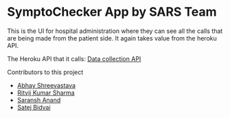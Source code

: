 # SymptoChecker App by SARS Team

This is the UI for hospital administration where they can see all the calls that are being made from the patient side. It again takes value from the heroku API.

The Heroku API that it calls: [Data collection API](https://agile-reaches-72897.herokuapp.com/)

Contributors to this project 
 - [Abhay Shreevastava](https://github.com/abhay007kr)
 - [Ritvij Kumar Sharma](https://github.com/ritvij14)
 - [Saransh Anand](https://github.com/fullatron)
 - [Satej Bidvai](https://github.com/Electron-2002/)

